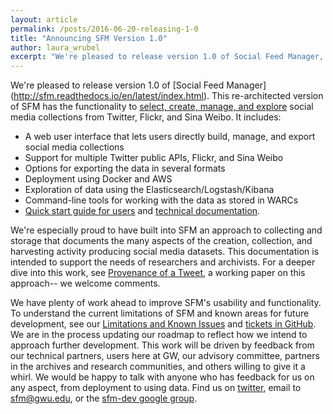 ```yaml
---
layout: article
permalink: /posts/2016-06-20-releasing-1-0
title: "Announcing SFM Version 1.0"
author: laura_wrubel 
excerpt: "We're pleased to release version 1.0 of Social Feed Manager, which includes the functionality to select, create, manage, and explore social media collections."
---
```


We're pleased to release version 1.0 of [Social Feed Manager] (http://sfm.readthedocs.io/en/latest/index.html). 
This re-architected version of SFM has the functionality to [select, create, manage, and explore](http://gwu-libraries.github.io/sfm-ui/about/overview) 
social media collections from Twitter, Flickr, and Sina Weibo. It includes:

* A web user interface that lets users directly build, manage, and export social media collections
* Support for multiple Twitter public APIs, Flickr, and Sina Weibo
* Options for exporting the data in several formats
* Deployment using Docker and AWS
* Exploration of data using the Elasticsearch/Logstash/Kibana 
* Command-line tools for working with the data as stored in WARCs
* [Quick start guide for users](http://sfm.readthedocs.io/en/latest/quickstart.html) and [technical documentation](http://sfm.readthedocs.io/en/latest/).

We're especially proud to have built into SFM an approach to collecting and storage that documents the many aspects of the creation, collection, 
and harvesting activity producing social media datasets. This documentation is intended to support the needs of researchers and archivists. 
For a deeper dive into this work, see [Provenance of a Tweet](http://scholarspace.gwu.edu), a working paper on this approach-- we welcome comments.

We have plenty of work ahead to improve SFM's usability and functionality. To understand the current limitations of SFM and known areas for 
future development, see our [Limitations and Known Issues](http://sfm.readthedocs.io/en/latest/limitations.html) and [tickets in GitHub](https://github.com/gwu-libraries/sfm-ui/issues). 
We are in the process updating our roadmap to reflect how we intend to approach further development. This work will be driven by feedback from our 
technical partners, users here at GW, our advisory committee, partners in the archives and research communities, and others willing to give it a whirl. 
We would be happy to talk with anyone who has feedback for us on any aspect, from deployment to using data. Find us on [twitter](http://twitter.com/SocialFeedMgr), email to sfm@gwu.edu, or the [sfm-dev google group](https://groups.google.com/forum/#!forum/sfm-dev).

